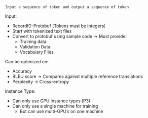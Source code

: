 `Input a sequence of token and output a sequence of token`

Input:
- RecordIO-Protobuf (Tokens must be integers)
- Start with tokenized text files
- Convert to protobuf using sample code 
  → Must provide: 
	- Training data
	- Validation Data
	- Vocabulary Files 

Can be optimized on:
- Accuracy
- BLEU score → Compares against multiple reference translations
- Perplexity → Cross-entropy

Instance Type:
- Can only use GPU instance types (P3)
- Can only use a single machine for training
	- But can use multi-GPU’s on one machine